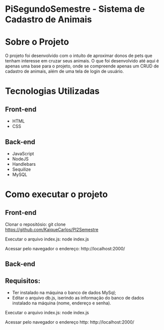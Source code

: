 # PiSegundoSemestre - Sistema de Cadastro de Animais

# Sobre o Projeto
O projeto foi desenvolvido com o intuíto de aproximar donos de pets que tenham interesse em cruzar seus animais.
O que foi desenvolvido até aqui é apenas uma base para o projeto, onde se compreende apenas um CRUD de cadastro de animais, além de uma tela de login de usuário.

# Tecnologias Utilizadas

## Front-end
 - HTML
 - CSS

## Back-end
 - JavaScript
 - NodeJS
 - Handlebars
 - Sequilize
 - MySQL

# Como executar o projeto

## Front-end
Clonar o repositósio:
git clone https://github.com/KaiqueCarlos/PI2Semestre

Executar o arquivo index.js: 
node index.js

Acessar pelo navegador o endereço: http://localhost:2000/

## Back-end
## Requisitos:
 - Ter instalado na máquina o banco de dados MySql;
 - Editar o arquivo db.js, iserindo as informação do banco de dados instalado na máquina (nome, endereço e senha).

Executar o arquivo index.js:
node index.js

Acessar pelo navegador o endereço http: http://localhost:2000/





